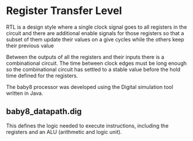 # Register Transfer Level

RTL is a design style where a single clock
signal goes to all registers in the circuit
and there are additional enable signals for
those registers so that a subset of them
update their values on a give cycles while
the others keep their previous value

Between the outputs of all the registers and
their inputs there is a combinational circuit.
The time between clock edges must be long enough
so the combinational circuit has settled to
a stable value before the hold time defined for
the registers.

The baby8 processor was developed using the
Digital simulation tool written in Java.

## baby8_datapath.dig

This defines the logic needed to execute instructions,
including the registers and an ALU (arithmetic and
logic unit).
